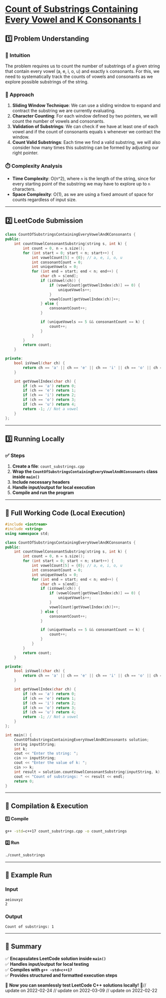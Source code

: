 # **[Count of Substrings Containing Every Vowel and K Consonants I](https://leetcode.com/problems/count-of-substrings-containing-every-vowel-and-k-consonants-i/description/)**  

## **1️⃣ Problem Understanding**  
### **📌 Intuition**  
The problem requires us to count the number of substrings of a given string that contain every vowel (a, e, i, o, u) and exactly `k` consonants. For this, we need to systematically track the counts of vowels and consonants as we explore possible substrings of the string. 

### **🚀 Approach**  
1. **Sliding Window Technique**: We can use a sliding window to expand and contract the substring we are currently evaluating. 
2. **Character Counting**: For each window defined by two pointers, we will count the number of vowels and consonants.
3. **Validation of Substrings**: We can check if we have at least one of each vowel and if the count of consonants equals `k` whenever we contract the window.
4. **Count Valid Substrings**: Each time we find a valid substring, we will also consider how many times this substring can be formed by adjusting our right pointer.

### **⏱️ Complexity Analysis**  
- **Time Complexity**: O(n^2), where `n` is the length of the string, since for every starting point of the substring we may have to explore up to `n` characters.
- **Space Complexity**: O(1), as we are using a fixed amount of space for counts regardless of input size.

---  

## **2️⃣ LeetCode Submission**  
```cpp
class CountOfSubstringsContainingEveryVowelAndKConsonants {
public:
    int countVowelConsonantSubstring(string s, int k) {
        int count = 0, n = s.size();
        for (int start = 0; start < n; start++) {
            int vowelCount[5] = {0}; // a, e, i, o, u
            int consonantCount = 0;
            int uniqueVowels = 0;
            for (int end = start; end < n; end++) {
                char ch = s[end];
                if (isVowel(ch)) {
                    if (vowelCount[getVowelIndex(ch)] == 0) {
                        uniqueVowels++;
                    }
                    vowelCount[getVowelIndex(ch)]++;
                } else {
                    consonantCount++;
                }

                if (uniqueVowels == 5 && consonantCount == k) {
                    count++;
                }
            }
        }
        return count;
    }

private:
    bool isVowel(char ch) {
        return ch == 'a' || ch == 'e' || ch == 'i' || ch == 'o' || ch == 'u';
    }

    int getVowelIndex(char ch) {
        if (ch == 'a') return 0;
        if (ch == 'e') return 1;
        if (ch == 'i') return 2;
        if (ch == 'o') return 3;
        if (ch == 'u') return 4;
        return -1; // Not a vowel
    }
};
```  

---  

## **3️⃣ Running Locally**  
### **✅ Steps**  
1. **Create a file**: `count_substrings.cpp`  
2. **Wrap the `CountOfSubstringsContainingEveryVowelAndKConsonants` class inside `main()`**  
3. **Include necessary headers**  
4. **Handle input/output for local execution**  
5. **Compile and run the program**  

---  

## **📝 Full Working Code (Local Execution)**  
```cpp
#include <iostream>
#include <string>
using namespace std;

class CountOfSubstringsContainingEveryVowelAndKConsonants {
public:
    int countVowelConsonantSubstring(string s, int k) {
        int count = 0, n = s.size();
        for (int start = 0; start < n; start++) {
            int vowelCount[5] = {0}; // a, e, i, o, u
            int consonantCount = 0;
            int uniqueVowels = 0;
            for (int end = start; end < n; end++) {
                char ch = s[end];
                if (isVowel(ch)) {
                    if (vowelCount[getVowelIndex(ch)] == 0) {
                        uniqueVowels++;
                    }
                    vowelCount[getVowelIndex(ch)]++;
                } else {
                    consonantCount++;
                }

                if (uniqueVowels == 5 && consonantCount == k) {
                    count++;
                }
            }
        }
        return count;
    }

private:
    bool isVowel(char ch) {
        return ch == 'a' || ch == 'e' || ch == 'i' || ch == 'o' || ch == 'u';
    }

    int getVowelIndex(char ch) {
        if (ch == 'a') return 0;
        if (ch == 'e') return 1;
        if (ch == 'i') return 2;
        if (ch == 'o') return 3;
        if (ch == 'u') return 4;
        return -1; // Not a vowel
    }
};

int main() {
    CountOfSubstringsContainingEveryVowelAndKConsonants solution;
    string inputString;
    int k;
    cout << "Enter the string: ";
    cin >> inputString;
    cout << "Enter the value of k: ";
    cin >> k;
    int result = solution.countVowelConsonantSubstring(inputString, k);
    cout << "Count of substrings: " << result << endl;
    return 0;
}
```  

---  

## **🔧 Compilation & Execution**  
#### **1️⃣ Compile**  
```bash
g++ -std=c++17 count_substrings.cpp -o count_substrings
```  

#### **2️⃣ Run**  
```bash
./count_substrings
```  

---  

## **🎯 Example Run**  
### **Input**  
```
aeiouxyz
2
```  
### **Output**  
```
Count of substrings: 1
```  

---  

## **📌 Summary**  
✅ **Encapsulates LeetCode solution inside `main()`**  
✅ **Handles input/output for local testing**  
✅ **Compiles with `g++ -std=c++17`**  
✅ **Provides structured and formatted execution steps**  

🚀 **Now you can seamlessly test LeetCode C++ solutions locally!** 🚀// update on 2022-02-24
// update on 2022-03-09
// update on 2022-02-22
